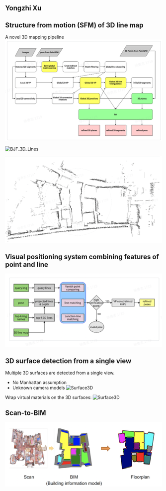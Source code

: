 ## Yongzhi Xu

## Structure from motion (SFM) of 3D line map
A novel 3D mapping pipeline
![BJF_3D_Lines](resources/Line_mapping_pipeline.png)


![BJF_3D_Lines](resources/BJF_LineSFM.gif)


![BJF_3D_Lines](resources/BJF_3D_lines.gif)

## Visual positioning system combining features of point and line

![BJF_3D_Lines](resources/Poine_Line_VPS.png)

## 3D surface detection from a single view

Multiple 3D surfaces are detected from a single view.
- No Manhattan assumption
- Unknown camera models 
![Surface3D](resources/3D_surfaces.gif)

Wrap virtual materials on the 3D surfaces:
![Surface3D](resources/Cyberpunk.gif)


## Scan-to-BIM
![BIM](resources/BIM/scan_to_BIM.png)

